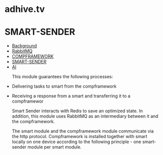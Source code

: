 # adhive.tv
<h1>SMART-SENDER</h1>

<ul>
<li><a href="https://github.com/adhivetv/adhive.tv">Background</a></li>
<li><a href="https://github.com/adhivetv/adhive.tv/tree/master/RabbitMQ">RabbitMQ</a>
<li><a href="https://github.com/adhivetv/adhive.tv/tree/master/COMPFRAMEWORK">COMPFRAMEWORK</a> 
<li><a href="https://github.com/adhivetv/adhive.tv/tree/master/SMART-SENDER">SMART-SENDER</a>
<li><a href="https://github.com/adhivetv/adhive.tv/tree/master/ai">AI</a>
<ul>
</ul>
  
<p>This module guarantees the following processes:</p>
<li><p>Delivering tasks to smart from the compframework<p></li>
<li><p>Receiving a response from a smart and transferring it to a compframewor</p></li>

<p>Smart Sender interacts with Redis to save an optimized state. In addition, this module uses RabbitMQ as an intermediary between it and the compframework.</p>
<p>The smart module and the compframework module communicate via the http protocol. Compframework is installed together with smart locally on one device according to the following principle - one smart-sender module per smart module.</p>

